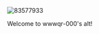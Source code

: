 ![83577933](https://github.com/user-attachments/assets/0835f8a6-0f33-48b0-b248-060521e8b7d1)

Welcome to wwwqr-000's alt!
